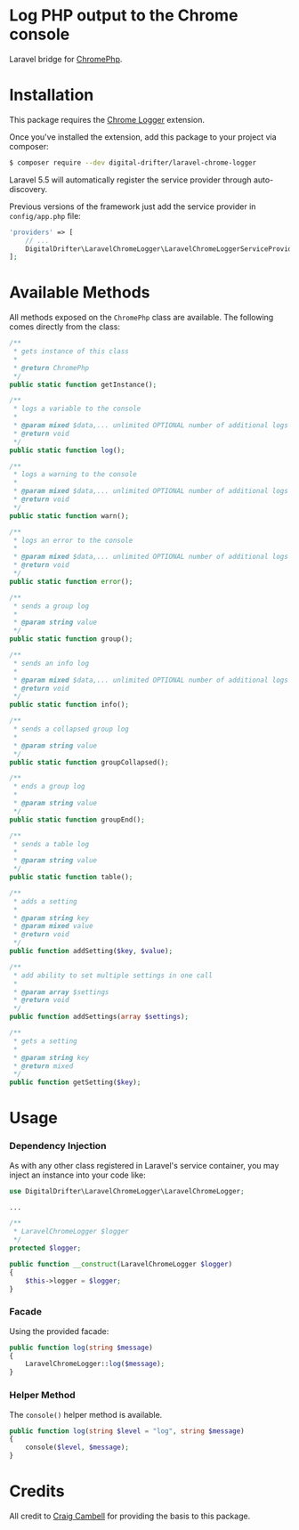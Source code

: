 # Log PHP output to the Chrome console

Laravel bridge for [ChromePhp](https://craig.is/writing/chrome-logger). 

# Installation

This package requires the [Chrome Logger](https://chrome.google.com/webstore/detail/chrome-logger/noaneddfkdjfnfdakjjmocngnfkfehhd) extension.

Once you've installed the extension, add this package to your project via composer:

``` bash
$ composer require --dev digital-drifter/laravel-chrome-logger
```

Laravel 5.5 will automatically register the service provider through auto-discovery. 

Previous versions of the framework just add the service provider in `config/app.php` file:

```php
'providers' => [
    // ...
    DigitalDrifter\LaravelChromeLogger\LaravelChromeLoggerServiceProvider::class,
];
```

# Available Methods

All methods exposed on the `ChromePhp` class are available. The following comes directly from the class:

```php
/**
 * gets instance of this class
 *
 * @return ChromePhp
 */
public static function getInstance();

/**
 * logs a variable to the console
 *
 * @param mixed $data,... unlimited OPTIONAL number of additional logs [...]
 * @return void
 */
public static function log();

/**
 * logs a warning to the console
 *
 * @param mixed $data,... unlimited OPTIONAL number of additional logs [...]
 * @return void
 */
public static function warn();

/**
 * logs an error to the console
 *
 * @param mixed $data,... unlimited OPTIONAL number of additional logs [...]
 * @return void
 */
public static function error();

/**
 * sends a group log
 *
 * @param string value
 */
public static function group();

/**
 * sends an info log
 *
 * @param mixed $data,... unlimited OPTIONAL number of additional logs [...]
 * @return void
 */
public static function info();

/**
 * sends a collapsed group log
 *
 * @param string value
 */
public static function groupCollapsed();

/**
 * ends a group log
 *
 * @param string value
 */
public static function groupEnd();

/**
 * sends a table log
 *
 * @param string value
 */
public static function table();

/**
 * adds a setting
 *
 * @param string key
 * @param mixed value
 * @return void
 */
public function addSetting($key, $value);

/**
 * add ability to set multiple settings in one call
 *
 * @param array $settings
 * @return void
 */
public function addSettings(array $settings);

/**
 * gets a setting
 *
 * @param string key
 * @return mixed
 */
public function getSetting($key);
```

# Usage

### Dependency Injection

As with any other class registered in Laravel's service container, you may inject an instance into your code like:

```php
use DigitalDrifter\LaravelChromeLogger\LaravelChromeLogger;

...

/**
 * LaravelChromeLogger $logger
 */
protected $logger;

public function __construct(LaravelChromeLogger $logger)
{
	$this->logger = $logger;
}
``` 

### Facade

Using the provided facade:

```php
public function log(string $message)
{
	LaravelChromeLogger::log($message);
}
```

### Helper Method

The `console()` helper method is available.

```php
public function log(string $level = "log", string $message)
{
	console($level, $message);
}
```

# Credits

All credit to [Craig Cambell](https://github.com/ccampbell) for providing the basis to this package.
